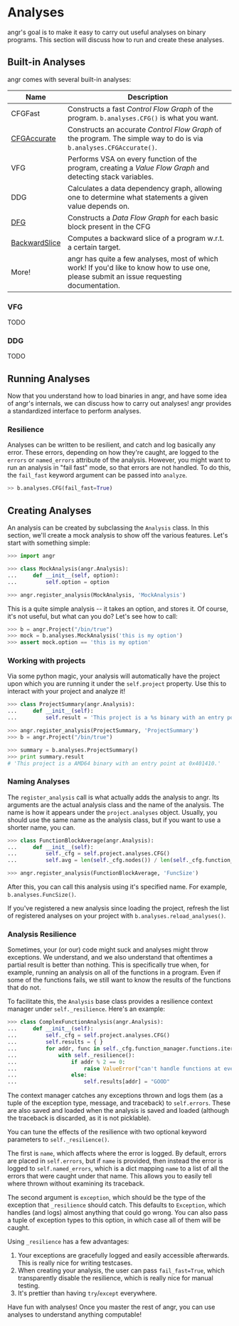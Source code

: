 # Analyses

angr's goal is to make it easy to carry out useful analyses on binary programs.
This section will discuss how to run and create these analyses.

## Built-in Analyses

angr comes with several built-in analyses:

| Name                                        | Description                                                                                                                               |
| --------                                    | -------------                                                                                                                             |
| CFGFast                                     | Constructs a fast *Control Flow Graph* of the program. `b.analyses.CFG()` is what you want.                                               |
| [CFGAccurate](analyses/cfg_accurate.md)     | Constructs an accurate *Control Flow Graph* of the program. The simple way to do is via `b.analyses.CFGAccurate()`.                       |
| VFG                                         | Performs VSA on every function of the program, creating a *Value Flow Graph* and detecting stack variables.                               |
| DDG                                         | Calculates a data dependency graph, allowing one to determine what statements a given value depends on.                                   |
| [DFG](analyses/dfg.md)                      | Constructs a *Data Flow Graph* for each basic block present in the CFG                                                                    |
| [BackwardSlice](analyses/backward_slice.md) | Computes a backward slice of a program w.r.t. a certain target.                                                                           |
| More!                                       | angr has quite a few analyses, most of which work! If you'd like to know how to use one, please submit an issue requesting documentation. |

### VFG

TODO

### DDG

TODO

## Running Analyses

Now that you understand how to load binaries in angr, and have some idea of angr's internals, we can discuss how to carry out analyses!
angr provides a standardized interface to perform analyses.

### Resilience

Analyses can be written to be resilient, and catch and log basically any error.
These errors, depending on how they're caught, are logged to the `errors` or `named_errors` attribute of the analysis.
However, you might want to run an analysis in "fail fast" mode, so that errors are not handled.
To do this, the `fail_fast` keyword argument can be passed into `analyze`.

```python
>> b.analyses.CFG(fail_fast=True)
```

## Creating Analyses

An analysis can be created by subclassing the `Analysis` class.
In this section, we'll create a mock analysis to show off the various features.
Let's start with something simple:

```python
>>> import angr

>>> class MockAnalysis(angr.Analysis):
... 	def __init__(self, option):
... 		self.option = option

>>> angr.register_analysis(MockAnalysis, 'MockAnalysis')
```

This is a quite simple analysis -- it takes an option, and stores it.
Of course, it's not useful, but what can you do?
Let's see how to call:

```python
>>> b = angr.Project("/bin/true")
>>> mock = b.analyses.MockAnalysis('this is my option')
>>> assert mock.option == 'this is my option'
```

### Working with projects

Via some python magic, your analysis will automatically have the project upon which you are running it under the `self.project` property.
Use this to interact with your project and analyze it!

```python
>>> class ProjectSummary(angr.Analysis):
...     def __init__(self):
...         self.result = 'This project is a %s binary with an entry point at %#x.' % (self.project.arch.name, self.project.entry)

>>> angr.register_analysis(ProjectSummary, 'ProjectSummary')
>>> b = angr.Project("/bin/true")

>>> summary = b.analyses.ProjectSummary()
>>> print summary.result
# 'This project is a AMD64 binary with an entry point at 0x401410.'
```



### Naming Analyses

The `register_analysis` call is what actually adds the analysis to angr.
Its arguments are the actual analysis class and the name of the analysis.
The name is how it appears under the `project.analyses` object.
Usually, you should use the same name as the analysis class, but if you want to use a shorter name, you can.

```python
>>> class FunctionBlockAverage(angr.Analysis):
...     def __init__(self):
...         self._cfg = self.project.analyses.CFG()
...         self.avg = len(self._cfg.nodes()) / len(self._cfg.function_manager.functions)

>>> angr.register_analysis(FunctionBlockAverage, 'FuncSize')
```

After this, you can call this analysis using it's specified name. For example, `b.analyses.FuncSize()`.

If you've registered a new analysis since loading the project, refresh the list of registered analyses on your project with `b.analyses.reload_analyses()`.

### Analysis Resilience

Sometimes, your (or our) code might suck and analyses might throw exceptions.
We understand, and we also understand that oftentimes a partial result is better than nothing.
This is specifically true when, for example, running an analysis on all of the functions in a program.
Even if some of the functions fails, we still want to know the results of the functions that do not.

To facilitate this, the `Analysis` base class provides a resilience context manager under `self._resilience`.
Here's an example:

```python
>>> class ComplexFunctionAnalysis(angr.Analysis):
...     def __init__(self):
...         self._cfg = self.project.analyses.CFG()
...         self.results = { }
...         for addr, func in self._cfg.function_manager.functions.iteritems():
...             with self._resilience():
...                 if addr % 2 == 0:
...                     raise ValueError("can't handle functions at even addresses")
...                 else:
...                     self.results[addr] = "GOOD"
```

The context manager catches any exceptions thrown and logs them (as a tuple of the exception type, message, and traceback) to `self.errors`.
These are also saved and loaded when the analysis is saved and loaded (although the traceback is discarded, as it is not picklable).

You can tune the effects of the resilience with two optional keyword parameters to `self._resilience()`.

The first is `name`, which affects where the error is logged.
By default, errors are placed in `self.errors`, but if `name` is provided, then instead the error is logged to `self.named_errors`, which is a dict mapping `name` to a list of all the errors that were caught under that name.
This allows you to easily tell where thrown without examining its traceback.

The second argument is `exception`, which should be the type of the exception that `_resilience` should catch.
This defaults to `Exception`, which handles (and logs) almost anything that could go wrong.
You can also pass a tuple of exception types to this option, in which case all of them will be caught.

Using `_resilience` has a few advantages:

1. Your exceptions are gracefully logged and easily accessible afterwards. This is really nice for writing testcases.
2. When creating your analysis, the user can pass `fail_fast=True`, which transparently disable the resilience, which is really nice for manual testing.
3. It's prettier than having `try`/`except` everywhere.

Have fun with analyses! Once you master the rest of angr, you can use analyses to understand anything computable!
